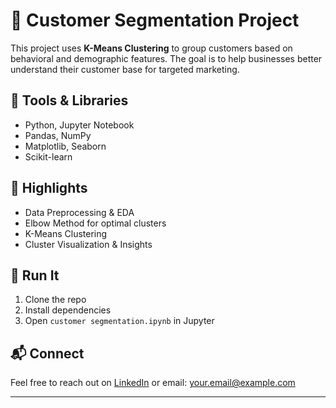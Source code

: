 # 🧠 Customer Segmentation Project

This project uses **K-Means Clustering** to group customers based on behavioral and demographic features. The goal is to help businesses better understand their customer base for targeted marketing.

## 🔧 Tools & Libraries

- Python, Jupyter Notebook  
- Pandas, NumPy  
- Matplotlib, Seaborn  
- Scikit-learn  

## 📌 Highlights

- Data Preprocessing & EDA  
- Elbow Method for optimal clusters  
- K-Means Clustering  
- Cluster Visualization & Insights  

## 🚀 Run It

1. Clone the repo  
2. Install dependencies  
3. Open `customer segmentation.ipynb` in Jupyter  

## 📬 Connect

Feel free to reach out on [LinkedIn](https://www.linkedin.com/in/your-profile) or email: your.email@example.com

---
